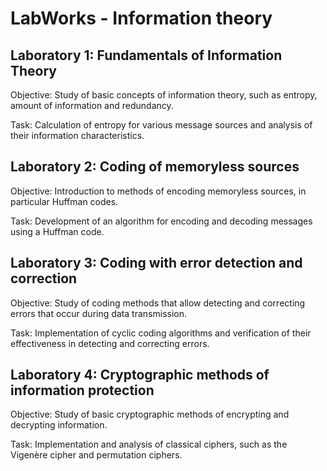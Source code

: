 # LabWorks - Information theory
 
## Laboratory 1: Fundamentals of Information Theory
Objective: Study of basic concepts of information theory, such as entropy, amount of information and redundancy.

Task: Calculation of entropy for various message sources and analysis of their information characteristics.

## Laboratory 2: Coding of memoryless sources
Objective: Introduction to methods of encoding memoryless sources, in particular Huffman codes.

Task: Development of an algorithm for encoding and decoding messages using a Huffman code.

## Laboratory 3: Coding with error detection and correction
Objective: Study of coding methods that allow detecting and correcting errors that occur during data transmission.

Task: Implementation of cyclic coding algorithms and verification of their effectiveness in detecting and correcting errors.

## Laboratory 4: Cryptographic methods of information protection
Objective: Study of basic cryptographic methods of encrypting and decrypting information.

Task: Implementation and analysis of classical ciphers, such as the Vigenère cipher and permutation ciphers.

